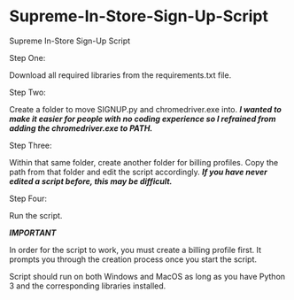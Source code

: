 # Supreme-In-Store-Sign-Up-Script
Supreme In-Store Sign-Up Script


Step One: 

Download all required libraries from the requirements.txt file.

Step Two:

Create a folder to move SIGNUP.py and chromedriver.exe into. 
***I wanted to make it easier for people with no coding experience so I refrained from adding the chromedriver.exe to PATH.***

Step Three:

Within that same folder, create another folder for billing profiles. Copy the path from that folder and edit the script accordingly.
***If you have never edited a script before, this may be difficult.***

Step Four:

Run the script. 

***IMPORTANT*** 

In order for the script to work, you must create a billing profile first. It prompts you through the creation process once you start the script.

Script should run on both Windows and MacOS as long as you have Python 3 and the corresponding libraries installed.
